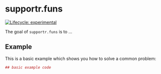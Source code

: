 
<!-- README.md is generated from README.Rmd. Please edit that file -->

# supportr.funs

<!-- badges: start -->

[![Lifecycle:
experimental](https://img.shields.io/badge/lifecycle-experimental-orange.svg)](https://lifecycle.r-lib.org/articles/stages.html#experimental)
<!-- badges: end -->

The goal of `supportr.funs` is to …

## Example

This is a basic example which shows you how to solve a common problem:

``` r
## basic example code
```
